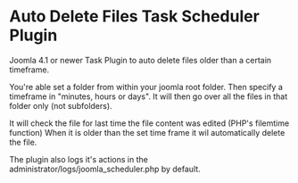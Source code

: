 # Auto Delete Files Task Scheduler Plugin
Joomla 4.1 or newer Task Plugin to auto delete files older than a certain timeframe.

You're able set a folder from within your joomla root folder.
Then specify a timeframe in "minutes, hours or days".
It will then go over all the files in that folder only (not subfolders).

It will check the file for last time the file content was edited (PHP's filemtime function)
When it is older than the set time frame it wil automatically delete the file. 

The plugin also logs it's actions in the administrator/logs/joomla_scheduler.php by default.
